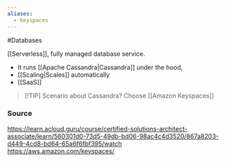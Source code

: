 ```yaml
---
aliases:
  - Keyspaces
---
```

#Databases 

[[Serverless]], fully managed database service.
* It runs [[Apache Cassandra|Cassandra]] under the hood,
* [[Scaling|Scales]] automatically
* [[SaaS]] 
> [!TIP] Scenario about Cassandra?
> Choose [[Amazon Keyspaces]]
### Source
https://learn.acloud.guru/course/certified-solutions-architect-associate/learn/560301d0-73d5-49db-bd06-98ac4c4d3520/867a8203-d449-4cd8-bd64-65a6f6fbf395/watch
https://aws.amazon.com/keyspaces/